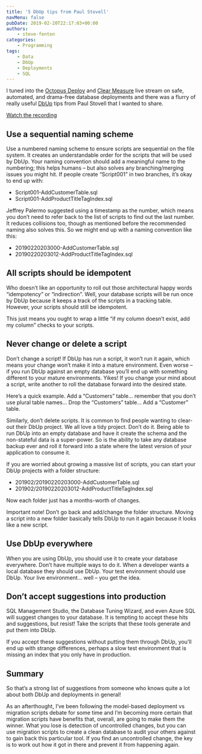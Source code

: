```yaml
---
title: '5 DbUp tips from Paul Stovell'
navMenu: false
pubDate: 2019-02-20T22:17:03+00:00
authors:
    - steve-fenton
categories:
    - Programming
tags:
    - Data
    - DbUp
    - Deployments
    - SQL
---
```


I tuned into the [Octopus Deploy](https://octopus.com/) and [Clear Measure](https://www.clear-measure.com/) live stream on safe, automated, and drama-free database deployments and there was a flurry of really useful [DbUp](https://dbup.readthedocs.io/en/latest/) tips from Paul Stovell that I wanted to share.

[Watch the recording](https://www.youtube.com/watch?v=RAl8rIj9MB8)

## Use a sequential naming scheme

Use a numbered naming scheme to ensure scripts are sequential on the file system. It creates an understandable order for the scripts that will be used by DbUp. Your naming convention should add a meaningful name to the numbering; this helps humans – but also solves any branching/merging issues you might hit. If people create “Script001” in two branches, it’s okay to end up with:

- Script001-AddCustomerTable.sql
- Script001-AddProductTitleTagIndex.sql

Jeffrey Palermo suggested using a timestamp as the number, which means you don’t need to refer back to the list of scripts to find out the last number. It reduces collisions too, though as mentioned before the recommended naming also solves this. So we might end up with a naming convention like this:

- 20190220203000-AddCustomerTable.sql
- 20190220203012-AddProductTitleTagIndex.sql

## All scripts should be idempotent

Who doesn’t like an opportunity to roll out those architectural happy words “idempotency” or “indirection”. Well, your database scripts will be run once by DbUp because it keeps a track of the scripts in a tracking table. However, your scripts should still be idempotent.

This just means you ought to wrap a little “if my column doesn’t exist, add my column” checks to your scripts.

## Never change or delete a script

Don’t change a script! If DbUp has run a script, it won’t run it again, which means your change won’t make it into a mature environment. Even worse – if you run DbUp against an empty database you’ll end up with something different to your mature environments. Yikes! If you change your mind about a script, write another to roll the database forward into the desired state.

Here’s a quick example. Add a “Customers” table… remember that you don’t use plural table names… Drop the “Customers” table… Add a “Customer” table.

Similarly, don’t delete scripts. It is common to find people wanting to clear-out their DbUp project. We all love a tidy project. Don’t do it. Being able to run DbUp into an empty database and have it create the schema and the non-stateful data is a super-power. So is the ability to take any database backup ever and roll it forward into a state where the latest version of your application to consume it.

If you are worried about growing a massive list of scripts, you can start your DbUp projects with a folder structure:

- 201902/20190220203000-AddCustomerTable.sql
- 201902/20190220203012-AddProductTitleTagIndex.sql

Now each folder just has a months-worth of changes.

Important note! Don’t go back and add/change the folder structure. Moving a script into a new folder basically tells DbUp to run it again because it looks like a new script.

## Use DbUp everywhere

When you are using DbUp, you should use it to create your database everywhere. Don’t have multiple ways to do it. When a developer wants a local database they should use DbUp. Your test environment should use DbUp. Your live environment… well – you get the idea.

## Don’t accept suggestions into production

SQL Management Studio, the Database Tuning Wizard, and even Azure SQL will suggest changes to your database. It is tempting to accept these hits and suggestions, but resist! Take the scripts that these tools generate and put them into DbUp.

If you accept these suggestions without putting them through DbUp, you’ll end up with strange differences, perhaps a slow test environment that is missing an index that you only have in production.

## Summary

So that’s a strong list of suggestions from someone who knows quite a lot about both DbUp and deployments in general!

As an afterthought, I’ve been following the model-based deployment vs migration scripts debate for some time and I’m becoming more certain that migration scripts have benefits that, overall, are going to make them the winner. What you lose is detection of uncontrolled changes, but you can use migration scripts to create a clean database to audit your others against to gain back this particular tool. If you find an uncontrolled change, the key is to work out how it got in there and prevent it from happening again.